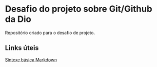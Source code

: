 # Desafio do projeto sobre Git/Github da Dio
Repositório criado para o desafio de projeto.

## Links úteis 
[Sintexe básica Markdown](https://www.markdownguide.org/basic-syntax/)
